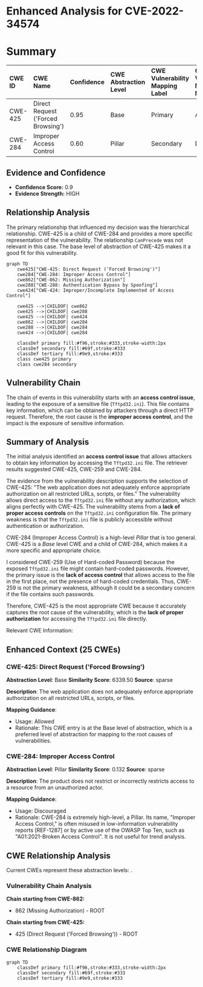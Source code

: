 # Enhanced Analysis for CVE-2022-34574

# Summary
| CWE ID  | CWE Name                                                                                       | Confidence | CWE Abstraction Level | CWE Vulnerability Mapping Label | CWE-Vulnerability Mapping Notes |
| :-------- | :--------------------------------------------------------------------------------------------- | :---------- | :---------------------- | :------------------------------ | :------------------------------ |
| CWE-425   | Direct Request ('Forced Browsing')                                                           | 0.95       | Base                    | Primary                         | Allowed                       |
| CWE-284 | Improper Access Control | 0.60 | Pillar | Secondary                         | Discouraged                       |

## Evidence and Confidence

*   **Confidence Score:** 0.9
*   **Evidence Strength:** HIGH

## Relationship Analysis
The primary relationship that influenced my decision was the hierarchical relationship. CWE-425 is a child of CWE-284 and provides a more specific representation of the vulnerability. The relationship `CanPrecede` was not relevant in this case. The base level of abstraction of CWE-425 makes it a good fit for this vulnerability.

```mermaid
graph TD
    cwe425["CWE-425: Direct Request ('Forced Browsing')"]
    cwe284["CWE-284: Improper Access Control"]
    cwe862["CWE-862: Missing Authorization"]
    cwe288["CWE-288: Authentication Bypass by Spoofing"]
    cwe424["CWE-424: Improper/Incomplete Implemented of Access Control"]
    
    cwe425 -->|CHILDOF| cwe862
    cwe425 -->|CHILDOF| cwe288
    cwe425 -->|CHILDOF| cwe424
    cwe862 -->|CHILDOF| cwe284
    cwe288 -->|CHILDOF| cwe284
    cwe424 -->|CHILDOF| cwe284

    classDef primary fill:#f96,stroke:#333,stroke-width:2px
    classDef secondary fill:#69f,stroke:#333
    classDef tertiary fill:#9e9,stroke:#333
    class cwe425 primary
    class cwe284 secondary
```

## Vulnerability Chain
The chain of events in this vulnerability starts with an **access control issue**, leading to the exposure of a sensitive file (`Tftpd32.ini`). This file contains key information, which can be obtained by attackers through a direct HTTP request. Therefore, the root cause is the **improper access control**, and the impact is the exposure of sensitive information.

## Summary of Analysis
The initial analysis identified an **access control issue** that allows attackers to obtain key information by accessing the `Tftpd32.ini` file. The retriever results suggested CWE-425, CWE-259 and CWE-284.

The evidence from the vulnerability description supports the selection of CWE-425: "The web application does not adequately enforce appropriate authorization on all restricted URLs, scripts, or files." The vulnerability allows direct access to the `Tftpd32.ini` file without any authorization, which aligns perfectly with CWE-425.
The vulnerability stems from a **lack of proper access controls** on the `Tftpd32.ini` configuration file. The primary weakness is that the `Tftpd32.ini` file is publicly accessible without authentication or authorization.

CWE-284 (Improper Access Control) is a high-level *Pillar* that is too general. CWE-425 is a *Base* level CWE and a child of CWE-284, which makes it a more specific and appropriate choice.

I considered CWE-259 (Use of Hard-coded Password) because the exposed `Tftpd32.ini` file might contain hard-coded passwords. However, the primary issue is the **lack of access control** that allows access to the file in the first place, not the presence of hard-coded credentials. Thus, CWE-259 is not the primary weakness, although it could be a secondary concern if the file contains such passwords.

Therefore, CWE-425 is the most appropriate CWE because it accurately captures the root cause of the vulnerability, which is the **lack of proper authorization** for accessing the `Tftpd32.ini` file directly.

Relevant CWE Information:

## Enhanced Context (25 CWEs)

### CWE-425: Direct Request ('Forced Browsing')
**Abstraction Level**: Base
**Similarity Score**: 6339.50
**Source**: sparse

**Description**:
The web application does not adequately enforce appropriate authorization on all restricted URLs, scripts, or files.

**Mapping Guidance**:
- Usage: Allowed
- Rationale: This CWE entry is at the Base level of abstraction, which is a preferred level of abstraction for mapping to the root causes of vulnerabilities.

### CWE-284: Improper Access Control
**Abstraction Level**: Pillar
**Similarity Score**: 0.132
**Source**: sparse

**Description**:
The product does not restrict or incorrectly restricts access to a resource from an unauthorized actor.

**Mapping Guidance**:
- Usage: Discouraged
- Rationale: CWE-284 is extremely high-level, a Pillar. Its name, "Improper Access Control," is often misused in low-information vulnerability reports [REF-1287] or by active use of the OWASP Top Ten, such as "A01:2021-Broken Access Control". It is not useful for trend analysis.


## CWE Relationship Analysis

Current CWEs represent these abstraction levels: .


### Vulnerability Chain Analysis

**Chain starting from CWE-862:**
- 862 (Missing Authorization) - ROOT


**Chain starting from CWE-425:**
- 425 (Direct Request ('Forced Browsing')) - ROOT



### CWE Relationship Diagram

```mermaid
graph TD
    classDef primary fill:#f96,stroke:#333,stroke-width:2px
    classDef secondary fill:#69f,stroke:#333
    classDef tertiary fill:#9e9,stroke:#333
```